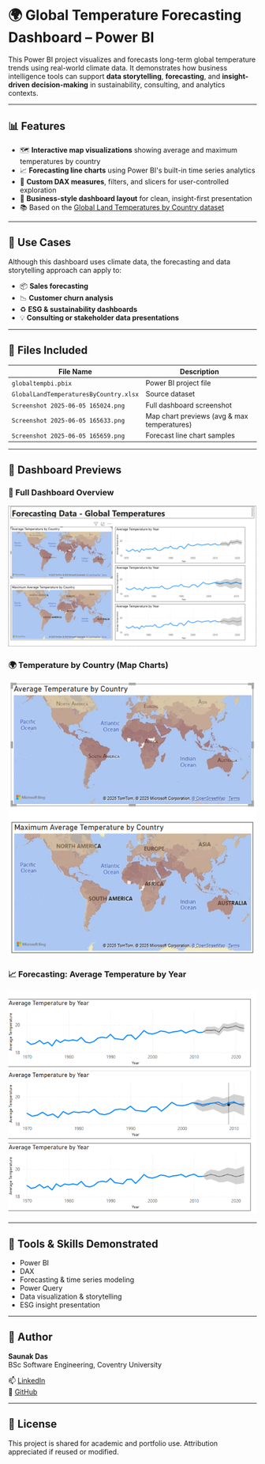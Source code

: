 # 🌍 Global Temperature Forecasting Dashboard – Power BI

This Power BI project visualizes and forecasts long-term global temperature trends using real-world climate data. It demonstrates how business intelligence tools can support **data storytelling**, **forecasting**, and **insight-driven decision-making** in sustainability, consulting, and analytics contexts.

---

## 📊 Features

- 🗺️ **Interactive map visualizations** showing average and maximum temperatures by country
- 📈 **Forecasting line charts** using Power BI's built-in time series analytics
- 🧮 **Custom DAX measures**, filters, and slicers for user-controlled exploration
- 🧭 **Business-style dashboard layout** for clean, insight-first presentation
- 📚 Based on the [Global Land Temperatures by Country dataset](https://www.kaggle.com/datasets/berkeleyearth/climate-change-earth-surface-temperature-data)

---

## 🧠 Use Cases

Although this dashboard uses climate data, the forecasting and data storytelling approach can apply to:

- 📦 **Sales forecasting**  
- 📉 **Customer churn analysis**  
- ♻️ **ESG & sustainability dashboards**  
- 💡 **Consulting or stakeholder data presentations**

---

## 📂 Files Included

| File Name                            | Description                                |
|-------------------------------------|--------------------------------------------|
| `globaltempbi.pbix`                 | Power BI project file                      |
| `GlobalLandTemperaturesByCountry.xlsx` | Source dataset                             |
| `Screenshot 2025-06-05 165024.png`  | Full dashboard screenshot                  |
| `Screenshot 2025-06-05 165633.png`  | Map chart previews (avg & max temperatures)|
| `Screenshot 2025-06-05 165659.png`  | Forecast line chart samples                |

---

## 📸 Dashboard Previews

### 🧭 Full Dashboard Overview
![Dashboard Full View](Screenshot%202025-06-05%20165024.png)

### 🌍 Temperature by Country (Map Charts)
![Average & Max Temperature Maps](Screenshot%202025-06-05%20165633.png)

### 📈 Forecasting: Average Temperature by Year
![Forecast Charts](Screenshot%202025-06-05%20165659.png)

---

## 🧰 Tools & Skills Demonstrated

- Power BI  
- DAX  
- Forecasting & time series modeling  
- Power Query  
- Data visualization & storytelling  
- ESG insight presentation

---

## 👤 Author

**Saunak Das**  
BSc Software Engineering, Coventry University  

📫 [LinkedIn](https://www.linkedin.com/in/saunakkkk10)  
🔗 [GitHub](https://github.com/saunakd)

---

## 📌 License

This project is shared for academic and portfolio use. Attribution appreciated if reused or modified.
